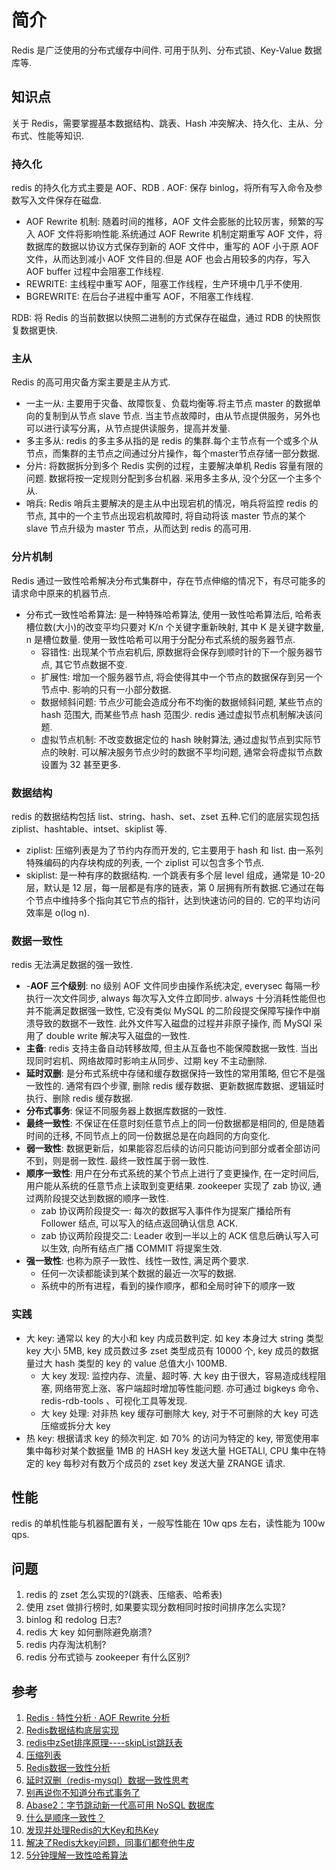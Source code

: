 # 简介
Redis 是广泛使用的分布式缓存中间件. 可用于队列、分布式锁、Key-Value 数据库等. 

## 知识点
关于 Redis，需要掌握基本数据结构、跳表、Hash 冲突解决、持久化、主从、分布式、性能等知识.

### 持久化
redis 的持久化方式主要是 AOF、RDB .
AOF: 保存 binlog，将所有写入命令及参数写入文件保存在磁盘.
- AOF Rewrite 机制: 随着时间的推移，AOF 文件会膨胀的比较厉害，频繁的写入 AOF 文件将影响性能.系统通过 AOF Rewrite 机制定期重写 AOF 文件，将数据库的数据以协议方式保存到新的 AOF 文件中，重写的 AOF 小于原 AOF 文件，从而达到减小 AOF 文件目的.但是 AOF 也会占用较多的内存，写入 AOF buffer 过程中会阻塞工作线程.
- REWRITE: 主线程中重写 AOF，阻塞工作线程，生产环境中几乎不使用.
- BGREWRITE: 在后台子进程中重写 AOF，不阻塞工作线程.

RDB: 将 Redis 的当前数据以快照二进制的方式保存在磁盘，通过 RDB 的快照恢复数据更快.

### 主从
Redis 的高可用灾备方案主要是主从方式.
- 一主一从: 主要用于灾备、故障恢复、负载均衡等.将主节点 master 的数据单向的复制到从节点 slave 节点. 当主节点故障时，由从节点提供服务，另外也可以进行读写分离，从节点提供读服务，提高并发量.
- 多主多从: redis 的多主多从指的是 redis 的集群.每个主节点有一个或多个从节点，而集群的主节点之间通过分片操作，每个master节点存储一部分数据.
- 分片: 将数据拆分到多个 Redis 实例的过程，主要解决单机 Redis 容量有限的问题. 数据将按一定规则分配到多台机器. 采用多主多从, 没个分区一个主多个从.
- 哨兵: Redis 哨兵主要解决的是主从中出现宕机的情况，哨兵将监控 redis 的节点, 其中的一个主节点出现宕机故障时, 将自动将该 master 节点的某个 slave 节点升级为 master 节点，从而达到 redis 的高可用.

### 分片机制
Redis 通过一致性哈希解决分布式集群中，存在节点伸缩的情况下，有尽可能多的请求命中原来的机器节点.
- 分布式一致性哈希算法: 是一种特殊哈希算法, 使用一致性哈希算法后, 哈希表槽位数(大小)的改变平均只要对 K/n 个关键字重新映射, 其中 K 是关键字数量, n 是槽位数量. 使用一致性哈希可以用于分配分布式系统的服务器节点.
    - 容错性: 出现某个节点宕机后, 原数据将会保存到顺时针的下一个服务器节点, 其它节点数据不变.
    - 扩展性: 增加一个服务器节点, 将会使得其中一个节点的数据保存到另一个节点中. 影响的只有一小部分数据.
    - 数据倾斜问题: 节点少可能会造成分布不均衡的数据倾斜问题, 某些节点的 hash 范围大, 而某些节点 hash 范围少. redis 通过虚拟节点机制解决该问题.
    - 虚拟节点机制: 不改变数据定位的 hash 映射算法, 通过虚拟节点到实际节点的映射. 可以解决服务节点少时的数据不平均问题, 通常会将虚拟节点数设置为 32 甚至更多.
 
### 数据结构
redis 的数据结构包括 list、string、hash、set、zset 五种.它们的底层实现包括 ziplist、hashtable、intset、skiplist 等.
- ziplist: 压缩列表是为了节约内存而开发的, 它主要用于 hash 和 list. 由一系列特殊编码的内存块构成的列表, 一个 ziplist 可以包含多个节点.
- skiplist: 是一种有序的数据结构. 一个跳表有多个层 level 组成，通常是 10-20 层，默认是 12 层，每一层都是有序的链表，第 0 层拥有所有数据.它通过在每个节点中维持多个指向其它节点的指针，达到快速访问的目的. 它的平均访问效率是 o(log n).

### 数据一致性
redis 无法满足数据的强一致性. 
- -**AOF 三个级别**: no 级别 AOF 文件同步由操作系统决定, everysec 每隔一秒执行一次文件同步, always 每次写入文件立即同步. always 十分消耗性能但也并不能满足数据强一致性, 它没有类似 MySQL 的二阶段提交保障写操作中崩溃导致的数据不一致性. 此外文件写入磁盘的过程并非原子操作, 而 MySQl 采用了 double write 解决写入磁盘的一致性.
- **主备**: redis 支持主备自动转移故障, 但主从互备也不能保障数据一致性. 当出现同时宕机、网络故障时影响主从同步、过期 key 不主动删除.
- **延时双删**: 是分布式系统中存储和缓存数据保持一致性的常用策略, 但它不是强一致性的. 通常有四个步骤, 删除 redis 缓存数据、更新数据库数据、逻辑延时执行、删除 redis 缓存数据.
- **分布式事务**: 保证不同服务器上数据库数据的一致性.
- **最终一致性**: 不保证在任意时刻任意节点上的同一份数据都是相同的, 但是随着时间的迁移, 不同节点上的同一份数据总是在向趋同的方向变化.
- **弱一致性**: 数据更新后，如果能容忍后续的访问只能访问到部分或者全部访问不到，则是弱一致性. 最终一致性属于弱一致性.
- **顺序一致性**: 用户在分布式系统的某个节点上进行了变更操作, 在一定时间后, 用户能从系统的任意节点上读取到变更结果. zookeeper 实现了 zab 协议, 通过两阶段提交达到数据的顺序一致性.
    - zab 协议两阶段提交一: 每次的数据写入事件作为提案广播给所有 Follower 结点, 可以写入的结点返回确认信息 ACK. 
    - zab 协议两阶段提交二: Leader 收到一半以上的 ACK 信息后确认写入可以生效, 向所有结点广播 COMMIT 将提案生效.
- **强一致性**: 也称为原子一致性、线性一致性, 满足两个要求.
    + 任何一次读都能读到某个数据的最近一次写的数据. 
    + 系统中的所有进程，看到的操作顺序，都和全局时钟下的顺序一致

### 实践
- 大 key: 通常以 key 的大小和 key 内成员数判定. 如 key 本身过大 string 类型 key 大小 5MB, key 成员数过多 zset 类型成员有 10000 个, key 成员的数据量过大 hash 类型的 key 的 value 总值大小 100MB.
    + 大 key 发现: 监控内存、流量、超时等. 大 key 由于很大，容易造成线程阻塞, 网络带宽上涨、客户端超时增加等性能问题. 亦可通过 bigkeys 命令、redis-rdb-tools 、可视化工具等发现.
    + 大 key 处理: 对非热 key 缓存可删除大 key, 对于不可删除的大 key 可选压缩或拆分大 key
- 热 key: 根据请求 key 的频次判定. 如 70% 的访问为特定的 key, 带宽使用率集中每秒对某个数据量 1MB 的 HASH key 发送大量 HGETALl, CPU 集中在特定的 key 每秒对有数万个成员的 zset key 发送大量 ZRANGE 请求.

## 性能
redis 的单机性能与机器配置有关，一般写性能在 10w qps 左右，读性能为 100w qps. 

## 问题
1. redis 的 zset 怎么实现的?(跳表、压缩表、哈希表)
2. 使用 zset 做排行榜时, 如果要实现分数相同时按时间排序怎么实现?
3. binlog 和 redolog 日志?
4. redis 大 key 如何删除避免崩溃?
5. redis 内存淘汰机制?
6. redis 分布式锁与 zookeeper 有什么区别?

## 参考
1. [Redis · 特性分析 · AOF Rewrite 分析](http://mysql.taobao.org/monthly/2016/03/05/)
2. [Redis数据结构底层实现](https://segmentfault.com/a/1190000040206818)
3. [redis中zSet排序原理----skipList跳跃表](https://segmentfault.com/a/1190000022320734)
4. [压缩列表](https://redisbook.readthedocs.io/en/latest/compress-datastruct/ziplist.html)
5. [Redis数据一致性分析](http://baobing.github.io/2017/12/23/Redis/Redis数据一致性分析/)
6. [延时双删（redis-mysql）数据一致性思考](https://zhuanlan.zhihu.com/p/467410359)
7. [别再说你不知道分布式事务了](https://www.51cto.com/article/711909.html)
8. [Abase2：字节跳动新一代高可用 NoSQL 数据库](https://www.51cto.com/article/709845.html)
9. [什么是顺序一致性？](https://zhuanlan.zhihu.com/p/527494829)
10. [发现并处理Redis的大Key和热Key](https://help.aliyun.com/document_detail/353223.html)
11. [解决了Redis大key问题，同事们都夸他牛皮](https://www.51cto.com/article/701990.html)
12. [5分钟理解一致性哈希算法](https://juejin.cn/post/6844903750860013576)
